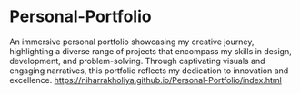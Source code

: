 # Personal-Portfolio
An immersive personal portfolio showcasing my creative journey, highlighting a diverse range of projects that encompass my skills in design, development, and problem-solving. Through captivating visuals and engaging narratives, this portfolio reflects my dedication to innovation and excellence.
https://niharrakholiya.github.io/Personal-Portfolio/index.html
